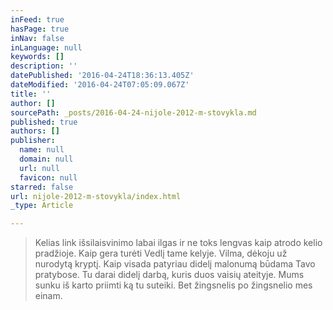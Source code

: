 ```yaml
---
inFeed: true
hasPage: true
inNav: false
inLanguage: null
keywords: []
description: ''
datePublished: '2016-04-24T18:36:13.405Z'
dateModified: '2016-04-24T07:05:09.067Z'
title: ''
author: []
sourcePath: _posts/2016-04-24-nijole-2012-m-stovykla.md
published: true
authors: []
publisher:
  name: null
  domain: null
  url: null
  favicon: null
starred: false
url: nijole-2012-m-stovykla/index.html
_type: Article

---
```

> Kelias link išsilaisvinimo labai ilgas ir ne toks lengvas kaip atrodo kelio pradžioje. Kaip gera turėti Vedlį tame kelyje. Vilma, dėkoju už nurodytą kryptį. Kaip visada patyriau didelį malonumą būdama Tavo pratybose. Tu darai didelį darbą, kuris duos vaisių ateityje. Mums sunku iš karto priimti ką tu suteiki. Bet žingsnelis po žingsnelio mes einam.